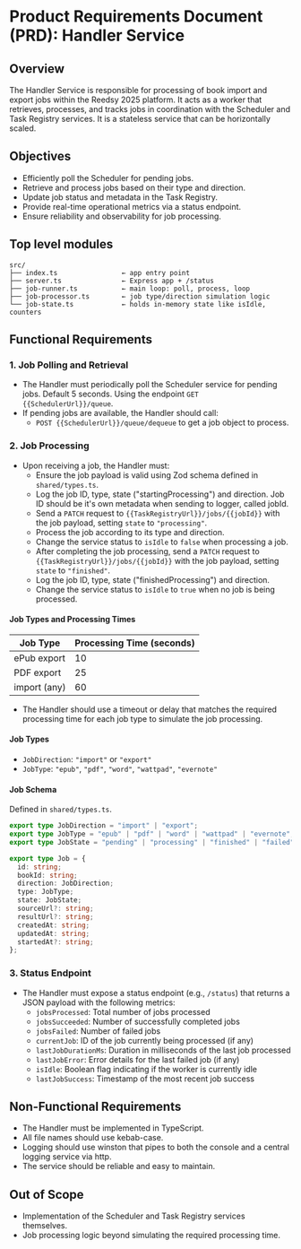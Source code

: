 # Product Requirements Document (PRD): Handler Service

## Overview

The Handler Service is responsible for processing of book import and export jobs within the Reedsy 2025 platform. It acts as a worker that retrieves, processes, and tracks jobs in coordination with the Scheduler and Task Registry services. It is a stateless service that can be horizontally scaled.

## Objectives

- Efficiently poll the Scheduler for pending jobs.
- Retrieve and process jobs based on their type and direction.
- Update job status and metadata in the Task Registry.
- Provide real-time operational metrics via a status endpoint.
- Ensure reliability and observability for job processing.

## Top level modules

```
src/
├── index.ts                ← app entry point
├── server.ts               ← Express app + /status
├── job-runner.ts           ← main loop: poll, process, loop
├── job-processor.ts        ← job type/direction simulation logic
└── job-state.ts            ← holds in-memory state like isIdle, counters
```

## Functional Requirements

### 1. Job Polling and Retrieval

- The Handler must periodically poll the Scheduler service for pending jobs. Default 5 seconds. Using the endpoint `GET {{SchedulerUrl}}/queue`.
- If pending jobs are available, the Handler should call:
  - `POST {{SchedulerUrl}}/queue/dequeue` to get a job object to process.

### 2. Job Processing

- Upon receiving a job, the Handler must:
  - Ensure the job payload is valid using Zod schema defined in `shared/types.ts`.
  - Log the job ID, type, state ("startingProcessing") and direction. Job ID should be it's own metadata when sending to logger, called jobId.
  - Send a `PATCH` request to `{{TaskRegistryUrl}}/jobs/{{jobId}}` with the job payload, setting `state` to `"processing"`.
  - Process the job according to its type and direction.
  - Change the service status to `isIdle` to `false` when processing a job.
  - After completing the job processing, send a `PATCH` request to `{{TaskRegistryUrl}}/jobs/{{jobId}}` with the job payload, setting `state` to `"finished"`.
  - Log the job ID, type, state ("finishedProcessing") and direction.
  - Change the service status to `isIdle` to `true` when no job is being processed.

#### Job Types and Processing Times

| Job Type     | Processing Time (seconds) |
| ------------ | ------------------------- |
| ePub export  | 10                        |
| PDF export   | 25                        |
| import (any) | 60                        |

- The Handler should use a timeout or delay that matches the required processing time for each job type to simulate the job processing.

#### Job Types

- `JobDirection`: `"import"` or `"export"`
- `JobType`: `"epub"`, `"pdf"`, `"word"`, `"wattpad"`, `"evernote"`

#### Job Schema

Defined in `shared/types.ts`.

```typescript
export type JobDirection = "import" | "export";
export type JobType = "epub" | "pdf" | "word" | "wattpad" | "evernote";
export type JobState = "pending" | "processing" | "finished" | "failed";

export type Job = {
  id: string;
  bookId: string;
  direction: JobDirection;
  type: JobType;
  state: JobState;
  sourceUrl?: string;
  resultUrl?: string;
  createdAt: string;
  updatedAt: string;
  startedAt?: string;
};
```

### 3. Status Endpoint

- The Handler must expose a status endpoint (e.g., `/status`) that returns a JSON payload with the following metrics:
  - `jobsProcessed`: Total number of jobs processed
  - `jobsSucceeded`: Number of successfully completed jobs
  - `jobsFailed`: Number of failed jobs
  - `currentJob`: ID of the job currently being processed (if any)
  - `lastJobDurationMs`: Duration in milliseconds of the last job processed
  - `lastJobError`: Error details for the last failed job (if any)
  - `isIdle`: Boolean flag indicating if the worker is currently idle
  - `lastJobSuccess`: Timestamp of the most recent job success

## Non-Functional Requirements

- The Handler must be implemented in TypeScript.
- All file names should use kebab-case.
- Logging should use winston that pipes to both the console and a central logging service via http.
- The service should be reliable and easy to maintain.

## Out of Scope

- Implementation of the Scheduler and Task Registry services themselves.
- Job processing logic beyond simulating the required processing time.
